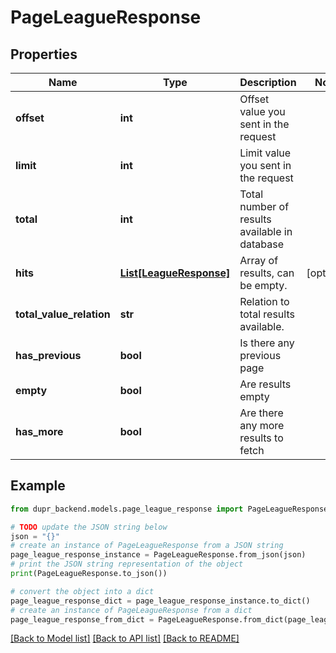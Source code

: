 # PageLeagueResponse


## Properties

Name | Type | Description | Notes
------------ | ------------- | ------------- | -------------
**offset** | **int** | Offset value you sent in the request | 
**limit** | **int** | Limit value you sent in the request | 
**total** | **int** | Total number of results available in database | 
**hits** | [**List[LeagueResponse]**](LeagueResponse.md) | Array of results, can be empty. | [optional] 
**total_value_relation** | **str** | Relation to total results available. | 
**has_previous** | **bool** | Is there any previous page | 
**empty** | **bool** | Are results empty | 
**has_more** | **bool** | Are there any more results to fetch | 

## Example

```python
from dupr_backend.models.page_league_response import PageLeagueResponse

# TODO update the JSON string below
json = "{}"
# create an instance of PageLeagueResponse from a JSON string
page_league_response_instance = PageLeagueResponse.from_json(json)
# print the JSON string representation of the object
print(PageLeagueResponse.to_json())

# convert the object into a dict
page_league_response_dict = page_league_response_instance.to_dict()
# create an instance of PageLeagueResponse from a dict
page_league_response_from_dict = PageLeagueResponse.from_dict(page_league_response_dict)
```
[[Back to Model list]](../README.md#documentation-for-models) [[Back to API list]](../README.md#documentation-for-api-endpoints) [[Back to README]](../README.md)



